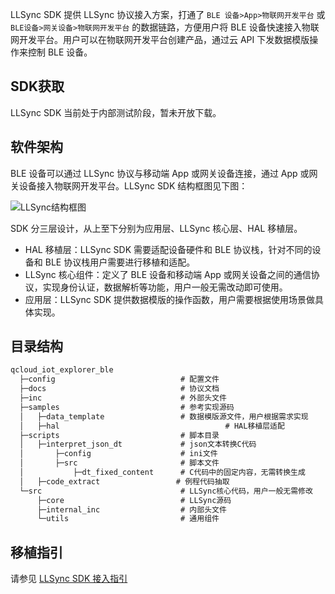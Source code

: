 
LLSync SDK 提供 LLSync 协议接入方案，打通了 `BLE 设备>App>物联网开发平台` 或 `BLE设备>网关设备>物联网开发平台` 的数据链路，方便用户将 BLE 设备快速接入物联网开发平台。用户可以在物联网开发平台创建产品，通过云 API 下发数据模版操作来控制 BLE 设备。

## SDK获取

LLSync SDK 当前处于内部测试阶段，暂未开放下载。

## 软件架构

BLE 设备可以通过 LLSync 协议与移动端 App 或网关设备连接，通过 App 或网关设备接入物联网开发平台。LLSync SDK 结构框图见下图：

![LLSync结构框图](https://main.qcloudimg.com/raw/9fabb2c222ae40d6a93641b745a327bd.png)

SDK 分三层设计，从上至下分别为应用层、LLSync 核心层、HAL 移植层。
* HAL 移植层：LLSync SDK 需要适配设备硬件和 BLE 协议栈，针对不同的设备和 BLE 协议栈用户需要进行移植和适配。
* LLSync 核心组件：定义了 BLE 设备和移动端 App 或网关设备之间的通信协议，实现身份认证，数据解析等功能，用户一般无需改动即可使用。
* 应用层：LLSync SDK 提供数据模版的操作函数，用户需要根据使用场景做具体实现。

## 目录结构

```c
qcloud_iot_explorer_ble
  ├─config                            # 配置文件
  ├─docs                              # 协议文档
  ├─inc                               # 外部头文件
  ├─samples                           # 参考实现源码
  │   ├─data_template                 # 数据模版源文件，用户根据需求实现
  │   ├─hal                 					# HAL移植层适配
  ├─scripts                           # 脚本目录
  │   ├─interpret_json_dt             # json文本转换C代码
  │       ├─config                    # ini文件
  │       ├─src                       # 脚本文件
  │           ├─dt_fixed_content      # C代码中的固定内容，无需转换生成
  │   ├─code_extract             	 # 例程代码抽取
  └─src                               # LLSync核心代码，用户一般无需修改
      ├─core                          # LLSync源码
      ├─internal_inc                  # 内部头文件
      └─utils                         # 通用组件
```

## 移植指引

请参见 [LLSync SDK 接入指引](https://cloud.tencent.com/document/product/1081/48398)



